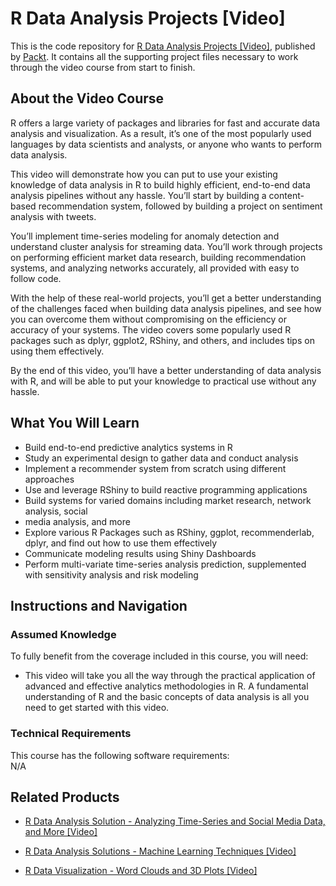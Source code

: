 


# R Data Analysis Projects [Video]
This is the code repository for [R Data Analysis Projects [Video]](https://www.packtpub.com/big-data-and-business-intelligence/r-data-analysis-projects-video), published by [Packt](https://www.packtpub.com/?utm_source=github). It contains all the supporting project files necessary to work through the video course from start to finish.
## About the Video Course
R offers a large variety of packages and libraries for fast and accurate data analysis and visualization. As a result, it’s one of the most popularly used languages by data scientists and analysts, or anyone who wants to perform data analysis.

This video will demonstrate how you can put to use your existing knowledge of data analysis in R to build highly efficient, end-to-end data analysis pipelines without any hassle. You’ll start by building a content-based recommendation system, followed by building a project on sentiment analysis with tweets.

You’ll implement time-series modeling for anomaly detection and understand cluster analysis for streaming data. You’ll work through projects on performing efficient market data research, building recommendation systems, and analyzing networks accurately, all provided with easy to follow code.

With the help of these real-world projects, you’ll get a better understanding of the challenges faced when building data analysis pipelines, and see how you can overcome them without compromising on the efficiency or accuracy of your systems. The video covers some popularly used R packages such as dplyr, ggplot2, RShiny, and others, and includes tips on using them effectively.

By the end of this video, you’ll have a better understanding of data analysis with R, and will be able to put your knowledge to practical use without any hassle.

<H2>What You Will Learn</H2>
<DIV class=book-info-will-learn-text>
<UL>
<LI> Build end-to-end predictive analytics systems in R</LI>
<LI> Study an experimental design to gather data and conduct analysis</LI>
<LI> Implement a recommender system from scratch using different approaches</LI>
<LI> Use and leverage RShiny to build reactive programming applications</LI>
<LI> Build systems for varied domains including market research, network analysis, social </LI>
  <LI>media analysis, and more</LI>
  <LI>Explore various R Packages such as RShiny, ggplot, recommenderlab, dplyr, and find out how to use them effectively</LI>
  <LI>Communicate modeling results using Shiny Dashboards</LI>
  <LI>Perform multi-variate time-series analysis prediction, supplemented with sensitivity analysis and risk modeling</LI>
</UL></DIV>

## Instructions and Navigation
### Assumed Knowledge
To fully benefit from the coverage included in this course, you will need:<br/>
<DIV class=book-info-will-learn-text>
<UL>
<LI> This video will take you all the way through the practical application of advanced and effective analytics methodologies in R. A fundamental understanding of R and the basic concepts of data analysis is all you need to get started with this video.</LI>
</UL>
<DIV>

### Technical Requirements
This course has the following software requirements:<br/>
N/A

## Related Products
* [R Data Analysis Solution - Analyzing Time-Series and Social Media Data, and More [Video]](https://www.packtpub.com/big-data-and-business-intelligence/r-data-analysis-solution-analyzing-time-series-and-social-media-data)

* [R Data Analysis Solutions - Machine Learning Techniques [Video]](https://www.packtpub.com/big-data-and-business-intelligence/r-data-analysis-solutions-machine-learning-techniques-video)

* [R Data Visualization - Word Clouds and 3D Plots [Video]](https://www.packtpub.com/big-data-and-business-intelligence/r-data-visualization-word-clouds-and-3d-plots-video)

